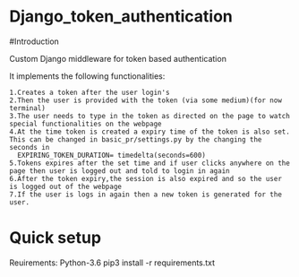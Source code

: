 # Django_token_authentication

#Introduction

Custom Django middleware for token based authentication

It implements the following functionalities:

    
    1.Creates a token after the user login's
    2.Then the user is provided with the token (via some medium)(for now terminal)
    3.The user needs to type in the token as directed on the page to watch special functionalities on the webpage
    4.At the time token is created a expiry time of the token is also set. This can be changed in basic_pr/settings.py by the changing the seconds in
      EXPIRING_TOKEN_DURATION= timedelta(seconds=600)
    5.Tokens expires after the set time and if user clicks anywhere on the page then user is logged out and told to login in again
    6.After the token expiry,the session is also expired and so the user is logged out of the webpage
    7.If the user is logs in again then a new token is generated for the user.
    
# Quick setup
  
  Reuirements:
  Python-3.6
  pip3 install -r requirements.txt
  
  
